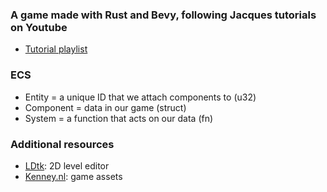 ### A game made with Rust and Bevy, following Jacques tutorials on Youtube
- [Tutorial playlist](https://www.youtube.com/watch?v=TQt-v_bFdao&list=PLVnntJRoP85JHGX7rGDu6LaF3fmDDbqyd)

### ECS
- Entity = a unique ID that we attach components to (u32)
- Component = data in our game (struct)
- System = a function that acts on our data (fn)

### Additional resources
- [LDtk](https://github.com/adrien-fichet/bevy_svg): 2D level editor
- [Kenney.nl](https://www.kenney.nl/assets): game assets
